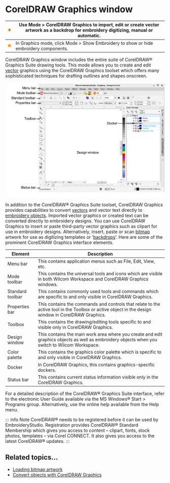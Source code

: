 # CorelDRAW Graphics window

| ![SwitchToCorelDRAW.png](assets/SwitchToCorelDRAW.png) | Use Mode > CorelDRAW Graphics to import, edit or create vector artwork as a backdrop for embroidery digitizing, manual or automatic. |
| ------------------------------------------------------ | ------------------------------------------------------------------------------------------------------------------------------------ |
| ![ShowEmbroidery.png](assets/ShowEmbroidery.png)       | In Graphics mode, click Mode > Show Embroidery to show or hide embroidery components.                                                |

CorelDRAW Graphics window includes the entire suite of CorelDRAW® Graphics Suite drawing tools. This mode allows you to create and edit [vector](../../glossary/glossary) graphics using the CorelDRAW Graphics toolset which offers many sophisticated techniques for drafting outlines and shapes onscreen.

![EmbStudioGraphicsMode.png](assets/EmbStudioGraphicsMode.png)

In addition to the CorelDRAW® Graphics Suite toolset, CorelDRAW Graphics provides capabilities to convert [vectors](../../glossary/glossary) and vector text directly to [embroidery objects](../../glossary/glossary#embroidery-objects). Imported vector graphics or created text can be converted directly to embroidery designs. You can use CorelDRAW Graphics to insert or paste third-party vector graphics such as clipart for use in embroidery designs. Alternatively, insert, paste or scan [bitmap](../../glossary/glossary#bitmap) artwork for use as digitizing templates or ‘[backdrops](../../glossary/glossary)’. Here are some of the prominent CorelDRAW Graphics interface elements.

| Element          | Description                                                                                                                                        |
| ---------------- | -------------------------------------------------------------------------------------------------------------------------------------------------- |
| Menu bar         | This contains application menus such as File, Edit, View, etc.                                                                                     |
| Mode toolbar     | This contains the universal tools and icons which are visible in both Wilcom Workspace and CorelDRAW Graphics windows.                             |
| Standard toolbar | This contains commonly used tools and commands which are specific to and only visible in CorelDRAW Graphics.                                       |
| Properties bar   | This contains the commands and controls that relate to the active tool in the Toolbox or active object in the design window in CorelDRAW Graphics. |
| Toolbox          | This contains the drawing/editing tools specific to and visible only in CorelDRAW Graphics.                                                        |
| Design window    | This contains the main work area where you create and edit graphics objects as well as embroidery objects when you switch to Wilcom Workspace.     |
| Color palette    | This contains the graphics color palette which is specific to and only visible in CorelDRAW Graphics.                                              |
| Docker           | In CorelDRAW Graphics, this contains graphics-specific dockers.                                                                                    |
| Status bar       | This contains current status information visible only in the CorelDRAW Graphics.                                                                   |

For a detailed description of the CorelDRAW® Graphics Suite interface, refer to the electronic User Guide available via the MS Windows® Start > Programs group. Alternatively, use the online help available from the Help menu.

::: info Note
CorelDRAW® needs to be registered before it can be used by EmbroideryStudio. Registration provides CorelDRAW® Standard Membership which gives you access to content – clipart, fonts, stock photos, templates – via Corel CONNECT. It also gives you access to the latest CorelDRAW® updates.
:::

## Related topics...

- [Loading bitmap artwork](../../Automatic/bitmaps/Loading_bitmap_artwork)
- [Convert objects with CorelDRAW Graphics](../../Automatic/automatic/Convert_objects_with_CorelDRAW_Graphics)

